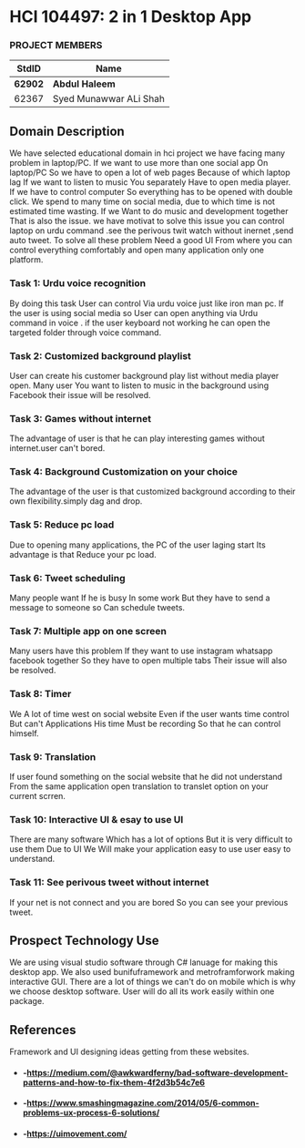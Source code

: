 # HCI 104497: 2 in 1 Desktop App #
### PROJECT MEMBERS ###
StdID | Name
------------ | -------------
**62902** | **Abdul Haleem** <!--this is the group leader in bold-->
62367 | Syed Munawwar ALi Shah 
<!-- Replace name and student ids with acutally group member names and ids-->
## Domain Description ##
<!--Replace this text with the description the domain you have choose. Give reason behind your choice. Explain why you were motivated etc. etc.-->
We have selected educational domain in hci project we have facing many problem in laptop/PC. If we want to use more than one social app On laptop/PC So we have to open a lot of web pages Because of which laptop lag
If we want to listen to music You separately Have to open media player.
If we have to control  computer So everything has to be opened with double click.
We spend to many  time on social media, due to which time is not estimated time wasting. 
If we Want to do music and development together That is also the issue. 
we have motivat to solve this issue you can control laptop on urdu command .see the perivous twit watch without inernet ,send auto tweet.
To solve all these problem Need a good UI From where you can control everything comfortably and open many application only one  platform.

### Task 1: Urdu voice recognition ###
By doing this task User can control Via urdu voice just like iron man pc.
If the user is using social media so User can open anything via Urdu command in voice .
if the user keyboard not working he can open the targeted folder through voice command.

### Task 2: Customized background playlist ###
User can create his customer background play list without  media player open.
Many user You want to listen to music in the background using Facebook their issue will be resolved.

### Task 3: Games without internet ###
The advantage of user is that he can play interesting  games without internet.user can't bored.

### Task 4: Background Customization on your choice ###
The advantage of the user is that customized  background according to their own flexibility.simply dag and drop.

### Task 5: Reduce pc load ###
Due to opening many applications, the PC of the user laging start 
Its advantage is that Reduce your pc load.

### Task 6: Tweet scheduling ###
Many people want If he is busy In some work But they have to send a message to someone so Can schedule tweets.

### Task 7: Multiple app on one screen ###
Many users have this problem If they want to use instagram whatsapp facebook together So they have to open multiple tabs Their issue will also be resolved.

### Task 8: Timer ###
We A lot of time west on social  website Even if the user wants time control But can't 
Applications His time Must be recording So that he can control himself.

### Task 9: Translation ###
If user found something on the social website that he did not understand From the same application open translation to translet option on your current scrren.

### Task 10: Interactive UI & esay to use UI ###
There are many software Which has a lot of options But it is very difficult to use them Due to UI 
We Will make your application easy to use user easy to understand.

### Task 11: See perivous tweet without internet ###
If your net is not connect  and you are bored So you can see your previous tweet.

## Prospect Technology Use ##
We are using visual studio software through C# lanuage for making this desktop app. We also used bunifuframework and metroframforwork making interactive GUI. There are a lot of things we can't do on mobile which is why we choose desktop software. User will do all its work easily within one package.

## References ##
Framework and UI designing ideas getting from these websites.
* #### -https://medium.com/@awkwardferny/bad-software-development-patterns-and-how-to-fix-them-4f2d3b54c7e6 ####
* #### -https://www.smashingmagazine.com/2014/05/6-common-problems-ux-process-6-solutions/ ####
* #### -https://uimovement.com/ ####

